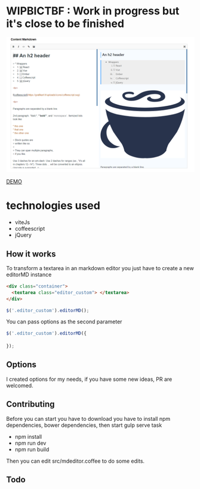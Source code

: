 # WIPBICTBF : Work in progress but it's close to be finished

![The result](screenshot.png)

[DEMO](http://rawgit.com/Grafikart/JS-Markdown-Editor/master/dist/demo.html)

# technologies used
  * viteJs
  * coffeescript
  * jQuery

## How it works

To transform a textarea in an markdown editor you just have to create a new editorMD instance

```html
<div class="container">
  <textarea class="editor_custom"> </textarea>
</div>
```
```javascript
$('.editor_custom').editorMD();
```
You can pass options as the second parameter

```javascript
$('.editor_custom').editorMD({

});
```

## Options

I created options for my needs, if you have some new ideas, PR are welcomed.

## Contributing

Before you can start you have to download you have to install npm dependencies, bower dependencies, then start gulp serve task

- npm install 
- npm run dev
- npm run build

Then you can edit src/mdeditor.coffee to do some edits.

## Todo
